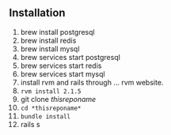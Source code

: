 ## Installation

1) brew install postgresql
2) brew install redis
3) brew install mysql
4) brew services start postgresql
5) brew services start redis
6) brew services start mysql
7) install rvm and rails through ... rvm website.
8) ```rvm install 2.1.5```
9) git clone *thisreponame*
10) ```cd *thisreponame*```
11) ```bundle install```
12) rails s
